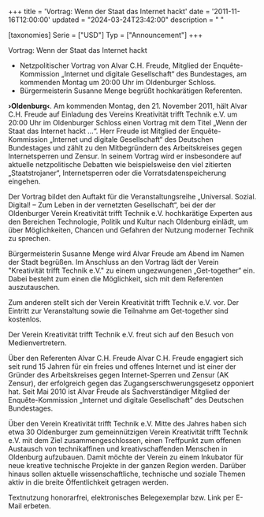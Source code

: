 +++
title = 'Vortrag: Wenn der Staat das Internet hackt'
date = '2011-11-16T12:00:00'
updated = "2024-03-24T23:42:00"
description = " "

[taxonomies]
Serie = ["USD"]
Typ = ["Announcement"]
+++

Vortrag: Wenn der Staat das Internet hackt

- Netzpolitischer Vortrag von Alvar C.H. Freude, Mitglied der Enquête-Kommission „Internet und digitale Gesellschaft“
  des Bundestages, am kommenden Montag um 20:00 Uhr im Oldenburger Schloss.
- Bürgermeisterin Susanne Menge begrüßt hochkarätigen Referenten.

**›Oldenburg‹**. Am kommenden Montag, den 21. November 2011, hält Alvar C.H. Freude auf Einladung des Vereins
Kreativität trifft Technik e.V. um 20:00 Uhr im Oldenburger Schloss einen Vortrag mit dem Titel „Wenn der Staat das
Internet hackt ...“. Herr Freude ist Mitglied der Enquête-Kommission „Internet und digitale Gesellschaft“ des Deutschen
Bundestages und zählt zu den Mitbegründern des Arbeitskreises gegen Internetsperren und Zensur. In seinem Vortrag wird
er insbesondere auf aktuelle netzpolitische Debatten wie beispielsweise den viel zitierten „Staatstrojaner“,
Internetsperren oder die Vorratsdatenspeicherung eingehen.

Der Vortrag bildet den Auftakt für die Veranstaltungsreihe „Universal. Sozial. Digital! – Zum Leben in der vernetzten
Gesellschaft“, bei der der Oldenburger Verein Kreativität trifft Technik e.V. hochkarätige Experten aus den Bereichen
Technologie, Politik und Kultur nach Oldenburg einlädt, um über Möglichkeiten, Chancen und Gefahren der Nutzung moderner
Technik zu sprechen.

Bürgermeisterin Susanne Menge wird Alvar Freude am Abend im Namen der Stadt begrüßen. Im Anschluss an den Vortrag lädt
der Verein "Kreativität trifft Technik e.V." zu einem ungezwungenen „Get-together“ ein. Dabei besteht zum einen die
Möglichkeit, sich mit dem Referenten auszutauschen.

Zum anderen stellt sich der Verein Kreativität trifft Technik e.V. vor. Der Eintritt zur Veranstaltung sowie die
Teilnahme am Get-together sind kostenlos.

Der Verein Kreativität trifft Technik e.V. freut sich auf den Besuch von Medienvertretern.&nbsp;

Über den Referenten Alvar C.H. Freude Alvar C.H. Freude engagiert sich seit rund 15 Jahren für ein freies und offenes
Internet und ist einer der Gründer des Arbeitskreises gegen Internet-Sperren und Zensur (AK Zensur), der erfolgreich
gegen das Zugangserschwerungsgesetz opponiert hat. Seit Mai 2010 ist Alvar Freude als Sachverständiger Mitglied der
Enquête-Kommission „Internet und digitale Gesellschaft” des Deutschen Bundestages.

Über den Verein Kreativität trifft Technik e.V. Mitte des Jahres haben sich etwa 30 Oldenburger zum gemeinnützigen
Verein Kreativität trifft Technik e.V. mit dem Ziel zusammengeschlossen, einen Treffpunkt zum offenen Austausch von
technikaffinen und kreativschaffenden Menschen in Oldenburg aufzubauen. Damit möchte der Verein zu einem Inkubator für
neue kreative technische Projekte in der ganzen Region werden. Darüber hinaus sollen aktuelle wissenschaftliche,
technische und soziale Themen aktiv in die breite Öffentlichkeit getragen werden.

Textnutzung honorarfrei, elektronisches Belegexemplar bzw. Link per E-Mail erbeten.

